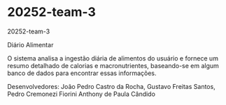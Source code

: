 # 20252-team-3
20252-team-3

Diário Alimentar

O sistema analisa a ingestão diária de alimentos do usuário e fornece um resumo detalhado de calorias e macronutrientes, baseando-se em algum banco de dados para encontrar essas informações.

Desenvolvedores:
João Pedro Castro da Rocha,
Gustavo Freitas Santos,
Pedro Cremonezi Fiorini
Anthony de Paula Cândido
